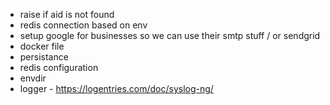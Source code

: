 * raise if aid is not found
* redis connection based on env
* setup google for businesses so we can use their smtp stuff / or sendgrid
* docker file
* persistance
* redis configuration
* envdir
* logger - https://logentries.com/doc/syslog-ng/
